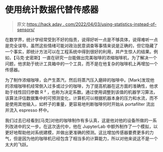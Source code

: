 # 使用统计数据代替传感器

> 原文:[https://hack aday . com/2022/04/03/using-statistics-instead-of-sensors/](https://hackaday.com/2022/04/03/using-statistics-instead-of-sensors/)

在数学界，统计学经常受到不好的指责，说得好听一点是不够具体，说得难听一点是完全误导。虽然这些情绪可能对政治民意调查等事情来说是正确的，但它隐藏了一个事实，即统计方法可以在工程系统中得到很好的利用，并产生惊人的结果。例如，【马克·史密斯】一直在研究一台能做出完美咖啡的浓缩咖啡机，为了解决一个问题，他求助于统计工具箱中的一个工具，而不是在他复杂的咖啡机上再增加一个传感器。

为了制作浓缩咖啡，会产生蒸汽，然后将蒸汽压入磨碎的咖啡中。[Mark]发现他的浓缩咖啡机经常倒入过多或过少的咖啡，为了提高机器在这方面的准确性，他求助于线性回归参数 R ² ，也称为决定系数。通过使用调整到该值的机器学习算法，该算法评估数据集中的可预测变化，计算机可以根据机器本身的压力和水流，而不是使用其他输入，如杯子的重量，更容易地判断咖啡何时开始从 portafilter 流出并流入 espresso 杯中。

我们过去已经看到[马克]对他的咖啡制作有多认真，这是他对他的设备所做的一系列改进中的又一步。在这次迭代中，他在 JupyterLab 中额外制作了一个模拟，以更好地帮助他对系统建模，并做出更准确的预测。这比增加传感器要费更多的力气，但是因为他的咖啡机已经包含了相当多的计算能力，所以对他来说这不是一个太大的飞跃。